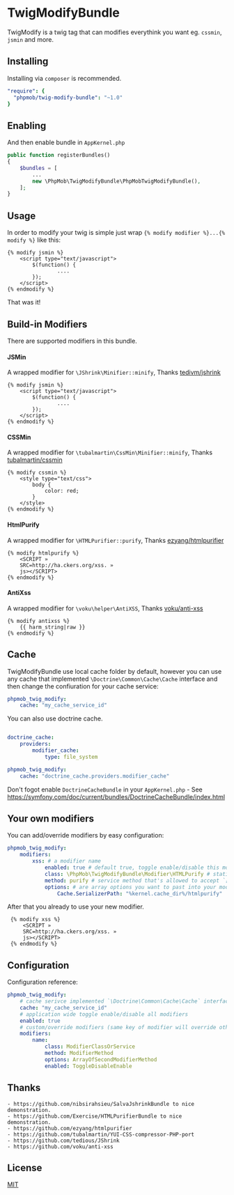 # TwigModifyBundle

TwigModify is a twig tag that can modifies everythink you want eg. `cssmin`, `jsmin` and more.


## Installing

Installing via `composer` is
recommended.

```yaml
"require": {
  "phpmob/twig-modify-bundle": "~1.0"
}
```

## Enabling

And then enable bundle in `AppKernel.php`

```php
public function registerBundles()
{
    $bundles = [
        ...
        new \PhpMob\TwigModifyBundle\PhpMobTwigModifyBundle(),
    ];
}
```

## Usage

In order to modify your twig is simple just wrap `{% modify modifier %}...{% modify %}` like this:

```twig
{% modify jsmin %}
    <script type="text/javascript">
        $(function() {
                ....
        });
    </script>
{% endmodify %}
```

That was it!

## Build-in Modifiers
There are supported modifiers in this bundle.

#### JSMin
A wrapped modifier for `\JShrink\Minifier::minify`, Thanks [tedivm/jshrink](https://github.com/tedious/JShrink)
```twig
{% modify jsmin %}
    <script type="text/javascript">
        $(function() {
                ....
        });
    </script>
{% endmodify %}
```

#### CSSMin
A wrapped modifier for `\tubalmartin\CssMin\Minifier::minify`, Thanks [tubalmartin/cssmin](https://github.com/tubalmartin/YUI-CSS-compressor-PHP-port)
```twig
{% modify cssmin %}
    <style type="text/css">
        body {
            color: red;
        }
    </style>
{% endmodify %}
```

#### HtmlPurify
A wrapped modifier for `\HTMLPurifier::purify`, Thanks [ezyang/htmlpurifier](https://github.com/ezyang/htmlpurifier)
```twig
{% modify htmlpurify %}
    <SCRIPT »
    SRC=http://ha.ckers.org/xss. »
    js></SCRIPT>
{% endmodify %}
```

#### AntiXss
A wrapped modifier for `\voku\helper\AntiXSS`, Thanks [voku/anti-xss](https://github.com/voku/anti-xss)
```twig
{% modify antixss %}
    {{ harm_string|raw }}
{% endmodify %}
```

## Cache
TwigModifyBundle use local cache folder by default, however you can use any cache that implemented `\Doctrine\Common\Cache\Cache` interface and then change the confiuration for your cache service:

```yaml
phpmob_twig_modify:
    cache: "my_cache_service_id"
```

You can also use doctrine cache.
```yaml

doctrine_cache:
    providers:
        modifier_cache:
            type: file_system

phpmob_twig_modify:
    cache: "doctrine_cache.providers.modifier_cache"
```

Don't fogot enable `DoctrineCacheBundle` in your `AppKernel.php` - See https://symfony.com/doc/current/bundles/DoctrineCacheBundle/index.html

## Your own modifiers
You can add/override modifiers by easy configuration:

```yaml
phpmob_twig_modify:
    modifiers:
        xss: # a modifier name
            enabled: true # default true, toggle enable/disable this modifier.
            class: \PhpMob\TwigModifyBundle\Modifier\HTMLPurify # static class or any service
            method: purify # service method that's allowed to accept `[$content, (array) $options]
            options: # are array options you want to past into your modifier method - `\PhpMob\TwigModifyBundle\Modifier\HTMLPurify::purify` in this case.
                Cache.SerializerPath: "%kernel.cache_dir%/htmlpurify"
```

After that you already to use your new modifier.
```twig
 {% modify xss %}
     <SCRIPT »
     SRC=http://ha.ckers.org/xss. »
     js></SCRIPT>
 {% endmodify %}
 ```

## Configuration
Configuration reference:

```yaml
phpmob_twig_modify:
    # cache serivce implemented `\Doctrine\Common\Cache\Cache` interface.
    cache: "my_cache_service_id"
    # application wide toggle enable/disable all modifiers
    enabled: true
    # custom/override modifiers (same key of modifier will override other previous defined)
    modifiers:
        name:
            class: ModifierClassOrService
            method: ModifierMethod
            options: ArrayOfSecondModifierMethod
            enabled: ToggleDisableEnable
```

## Thanks
    - https://github.com/nibsirahsieu/SalvaJshrinkBundle to nice demonstration.
    - https://github.com/Exercise/HTMLPurifierBundle to nice demonstration.
    - https://github.com/ezyang/htmlpurifier
    - https://github.com/tubalmartin/YUI-CSS-compressor-PHP-port
    - https://github.com/tedious/JShrink
    - https://github.com/voku/anti-xss

## License

[MIT](/LICENSE)
